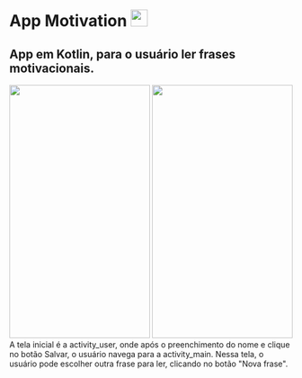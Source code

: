 #  App Motivation <img src="https://img.icons8.com/color/72/kotlin.png" width="30" height="30" />

## App em Kotlin, para o usuário ler frases motivacionais.
<div align="middle">
<img src="https://user-images.githubusercontent.com/29150094/163695932-e2e8a405-1430-48f7-a522-59a148e4d326.png" width="250" height="450" /> <img src="https://user-images.githubusercontent.com/29150094/163711613-3ff16d8f-5cd7-4d5e-960d-ff14125931d3.png" width="250" height="450" />
</div>
A tela inicial é a activity_user, onde após o preenchimento do nome e clique no botão Salvar, o usuário navega para a activity_main. 
Nessa tela, o usuário pode escolher outra frase para ler, clicando no botão "Nova frase".

